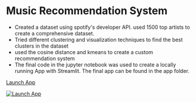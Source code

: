 # Music Recommendation System
+ Created a dataset using spotify's developer API. used 1500 top artists to create a comprehensive dataset.
+ Tried different clustering and visualization techniques to find the best clusters in the dataset
+ used the cosine distance and kmeans to create a custom recommendation system
+ The final code in the jupyter notebook was used to create a locally running App with Streamlit. The final app can be found in the app folder.


[Launch App](https://share.streamlit.io/shehroz218/music-recommendation-system/main/app/app.py)

[![Launch App](https://ml.globenewswire.com/Resource/Download/739a0114-4c0d-4a18-b85e-b53982324cbc)](https://github.com/jonsn0w/Hyde/watchers)
